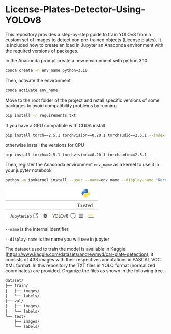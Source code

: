 # License-Plates-Detector-Using-YOLOv8
This repository provides a step-by-step guide to train YOLOv8 from a custom set of images to detect non pre-trained objects (License plates). It is included how to create an load in Jupyter an Anaconda environment with the required versions of packages.

In the Anaconda prompt create a new environment with python 3.10

```bash
conda create -n env_name python=3.10
```

Then, activate the environment

```bash
conda activate env_name
```

Move to the root folder of the project and nstall specific versions of some packages to avoid compatibility problems by running

```bash
pip install -r requirements.txt
```

If you have a GPU compatible with CUDA install

```bash
pip install torch==2.5.1 torchvision==0.20.1 torchaudio==2.5.1 --index-url https://download.pytorch.org/whl/cu118
```

otherwise install the versions for CPU

```bash
pip install torch==2.5.1 torchvision==0.20.1 torchaudio==2.5.1
```

Then, register the Anaconda environment `env_name` as a kernel to use it in your jupyter notebook

```bash
python -m ipykernel install --user --name=env_name --display-name "Kernel_Name"
```

![Ejemplo de imagen](im/jupyter_kernel.jpg)

`--name` is the internal identifier

`--display-name` is the name you will see in jupyter

The dataset used to train the model is available in Kaggle (https://www.kaggle.com/datasets/andrewmvd/car-plate-detection), it consists of 433 images with their respectives annotations in PASCAL VOC XML format. In this repository the TXT files in YOLO format (normalized coordinates) are provided. Organize the files as shown in the following tree.

```
dataset/
├── train/
│   ├── images/
│   └── labels/
├── val/
│   ├── images/
│   └── labels/
└── test/
    ├── images/
    └── labels/
```
